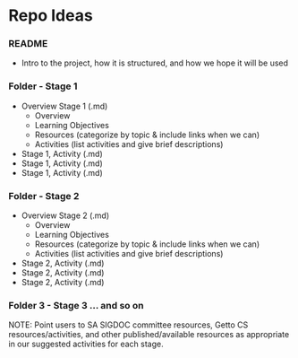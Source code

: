 # Repo Ideas
### README
- Intro to the project, how it is structured, and how we hope it will be used

### Folder - Stage 1
- Overview Stage 1 (.md)
    - Overview
    - Learning Objectives
    - Resources (categorize by topic & include links when we can)
    - Activities (list activities and give brief descriptions)
- Stage 1, Activity (.md)
- Stage 1, Activity (.md)
- Stage 1, Activity (.md)

### Folder - Stage 2
- Overview Stage 2 (.md)
    - Overview
    - Learning Objectives
    - Resources (categorize by topic & include links when we can)
    - Activities (list activities and give brief descriptions)
- Stage 2, Activity (.md)
- Stage 2, Activity (.md)
- Stage 2, Activity (.md)

### Folder 3 - Stage 3 ... and so on

NOTE: Point users to SA SIGDOC committee resources, Getto CS resources/activities, and other published/available resources as appropriate in our suggested activities for each stage. 